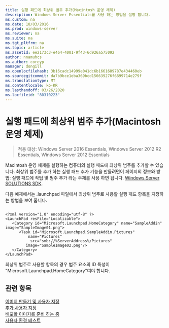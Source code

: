 ```yaml
---
title: 실행 패드에 최상위 범주 추가(Macintosh 운영 체제)
description: Windows Server Essentials를 사용 하는 방법을 설명 합니다.
ms.custom: na
ms.date: 10/03/2016
ms.prod: windows-server
ms.reviewer: na
ms.suite: na
ms.tgt_pltfrm: na
ms.topic: article
ms.assetid: ee2173c3-e464-4001-9f43-6d926a575092
author: nnamuhcs
ms.author: coreyp
manager: dongill
ms.openlocfilehash: 3b16cadc14999e041dc6b1661689787e434460eb
ms.sourcegitcommit: da7b9bce1eba369bcd156639276f6899714e279f
ms.translationtype: MT
ms.contentlocale: ko-KR
ms.lasthandoff: 03/26/2020
ms.locfileid: "80310223"
---
```

# <a name="add-top-level-categories-to-the-launchpad-macintosh-operating-system"></a>실행 패드에 최상위 범주 추가(Macintosh 운영 체제)

>적용 대상: Windows Server 2016 Essentials, Windows Server 2012 R2 Essentials, Windows Server 2012 Essentials

Macintosh 운영 체제를 실행하는 컴퓨터의 실행 패드에 최상위 범주를 추가할 수 있습니다. 최상위 범주를 추가 하는 실행 패드 추가 기능을 만들려면이 페이지의 정보와 방법: 실행 패드에 작업 및 범주 추가 라는 주제를 사용 하면 됩니다. [Windows Server SOLUTIONS SDK](https://go.microsoft.com/fwlink/?LinkID=248648).  
  
 다음 예제에서는 .launchpad 파일에서 최상위 범주로 사용할 실행 패드 항목을 지정하는 방법을 보여 줍니다.  
  
```  
  
<?xml version="1.0" encoding="utf-8" ?>  
<LaunchPad resFile="Localizable">  
   <Category id="Microsoft.Launchpad.HomeCategory" name="SampleAddin"  image="SampleImage01.png">  
      <Task id="Microsoft.Launchpad.SampleAddin.Pictures"   
          name="Pictures"       
           src="smb://%ServerAddress%/Pictures"   
         image="SampleImage02.png"/>  
   </Category>  
</LaunchPad>  
```  
  
 최상위 범주로 사용할 항목의 경우 범주 요소의 ID 특성이 "Microsoft.Launchpad.HomeCategory"여야 합니다.  
  
## <a name="see-also"></a>관련 항목  
 [이미지  만들기 및 사용자 지정](Creating-and-Customizing-the-Image.md)  
 [추가 사용자 지정](Additional-Customizations.md)   
 [배포할 이미지를 준비 하는 중](Preparing-the-Image-for-Deployment.md)   
 [사용자 환경 테스트](Testing-the-Customer-Experience.md)